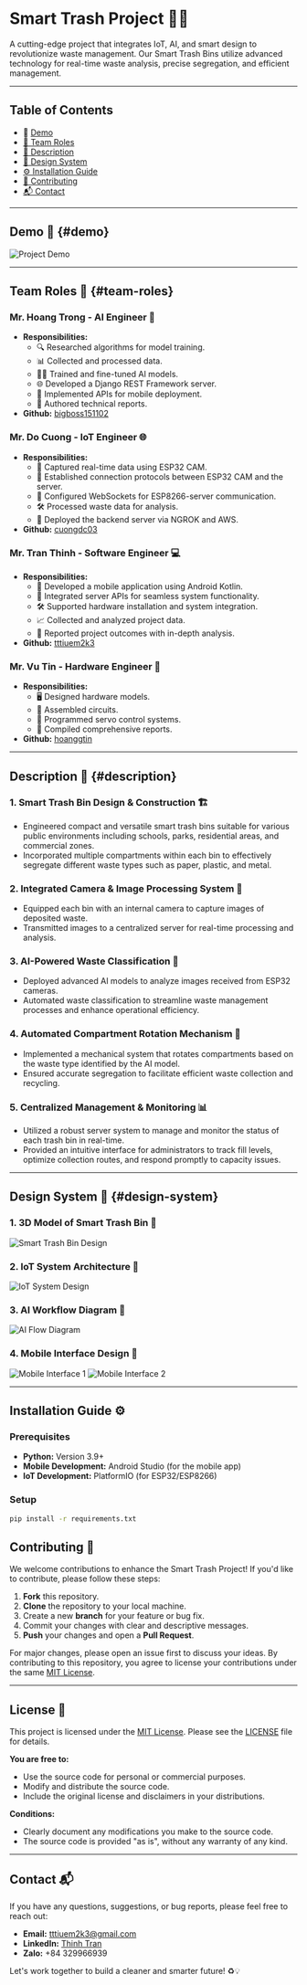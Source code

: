 # Smart Trash Project 🚮✨

A cutting-edge project that integrates IoT, AI, and smart design to revolutionize waste management. Our Smart Trash Bins utilize advanced technology for real-time waste analysis, precise segregation, and efficient management.

---

## Table of Contents
- 🎥 [Demo](#demo)
- [👥 Team Roles](#team-roles)
- [🧠 Description](#description)
- [🌟 Design System](#design-system)
- [⚙️ Installation Guide](#installation-guide)
- [🤝 Contributing](#contributing)
- [📬 Contact](#contact)

---

## Demo 🎥 {#demo}
![Project Demo](./DEMO/demo.gif)

---

## Team Roles 👥 {#team-roles}

### **Mr. Hoang Trong** - AI Engineer 🤖
- **Responsibilities:**
  - 🔍 Researched algorithms for model training.
  - 📊 Collected and processed data.
  - 🏋️‍♂️ Trained and fine-tuned AI models.
  - 🌐 Developed a Django REST Framework server.
  - 📱 Implemented APIs for mobile deployment.
  - 📝 Authored technical reports.
- **Github:** [bigboss151102](https://github.com/bigboss151102)

### **Mr. Do Cuong** - IoT Engineer 🌐
- **Responsibilities:**
  - 📸 Captured real-time data using ESP32 CAM.
  - 🔗 Established connection protocols between ESP32 CAM and the server.
  - 💬 Configured WebSockets for ESP8266-server communication.
  - 🛠️ Processed waste data for analysis.
  - 🚀 Deployed the backend server via NGROK and AWS.
- **Github:** [cuongdc03](https://github.com/cuongdc03)

### **Mr. Tran Thinh** - Software Engineer 💻
- **Responsibilities:**
  - 📱 Developed a mobile application using Android Kotlin.
  - 🔄 Integrated server APIs for seamless system functionality.
  - 🛠️ Supported hardware installation and system integration.
  - 📈 Collected and analyzed project data.
  - 📝 Reported project outcomes with in-depth analysis.
- **Github:** [tttiuem2k3](https://github.com/tttiuem2k3)

### **Mr. Vu Tin** - Hardware Engineer 🔧
- **Responsibilities:**
  - 🖥️ Designed hardware models.
  - 🔩 Assembled circuits.
  - 🤖 Programmed servo control systems.
  - 📝 Compiled comprehensive reports.
- **Github:** [hoanggtin](https://github.com/hoanggtin)

---

## Description 🧠 {#description}

### 1. **Smart Trash Bin Design & Construction** 🏗️
- Engineered compact and versatile smart trash bins suitable for various public environments including schools, parks, residential areas, and commercial zones.
- Incorporated multiple compartments within each bin to effectively segregate different waste types such as paper, plastic, and metal.

### 2. **Integrated Camera & Image Processing System** 📸
- Equipped each bin with an internal camera to capture images of deposited waste.
- Transmitted images to a centralized server for real-time processing and analysis.

### 3. **AI-Powered Waste Classification** 🤖
- Deployed advanced AI models to analyze images received from ESP32 cameras.
- Automated waste classification to streamline waste management processes and enhance operational efficiency.

### 4. **Automated Compartment Rotation Mechanism** 🔄
- Implemented a mechanical system that rotates compartments based on the waste type identified by the AI model.
- Ensured accurate segregation to facilitate efficient waste collection and recycling.

### 5. **Centralized Management & Monitoring** 📊
- Utilized a robust server system to manage and monitor the status of each trash bin in real-time.
- Provided an intuitive interface for administrators to track fill levels, optimize collection routes, and respond promptly to capacity issues.

---

## Design System 🌟 {#design-system}

### 1. **3D Model of Smart Trash Bin** 📐
![Smart Trash Bin Design](./DEMO/design_bin.png)

### 2. **IoT System Architecture** 🔌
![IoT System Design](./DEMO/design_system.png)

### 3. **AI Workflow Diagram** 🤖
![AI Flow Diagram](./DEMO/ai_flow.png)

### 4. **Mobile Interface Design** 📱
![Mobile Interface 1](./DEMO/mobile1.PNG)
![Mobile Interface 2](./DEMO/mobile2.PNG)

---

## Installation Guide ⚙️

### Prerequisites
- **Python:** Version 3.9+
- **Mobile Development:** Android Studio (for the mobile app)
- **IoT Development:** PlatformIO (for ESP32/ESP8266)

### Setup

```bash
pip install -r requirements.txt
```

## Contributing 🤝

We welcome contributions to enhance the Smart Trash Project! If you'd like to contribute, please follow these steps:

1. **Fork** this repository.
2. **Clone** the repository to your local machine.
3. Create a new **branch** for your feature or bug fix.
4. Commit your changes with clear and descriptive messages.
5. **Push** your changes and open a **Pull Request**.

For major changes, please open an issue first to discuss your ideas. By contributing to this repository, you agree to license your contributions under the same [MIT License](https://opensource.org/licenses/MIT).

---

## License 📜

This project is licensed under the [MIT License](https://opensource.org/licenses/MIT). Please see the [LICENSE](LICENSE) file for details.

**You are free to:**
- Use the source code for personal or commercial purposes.
- Modify and distribute the source code.
- Include the original license and disclaimers in your distributions.

**Conditions:**
- Clearly document any modifications you make to the source code.
- The source code is provided "as is", without any warranty of any kind.

---

## Contact 📬

If you have any questions, suggestions, or bug reports, please feel free to reach out:

- **Email:** [tttiuem2k3@gmail.com](mailto:tttiuem2k3@gmail.com)
- **LinkedIn:** [Thinh Tran](https://www.linkedin.com/in/thinh-tran-04122k3/)
- **Zalo:** +84 329966939

Let's work together to build a cleaner and smarter future! ♻️💡
